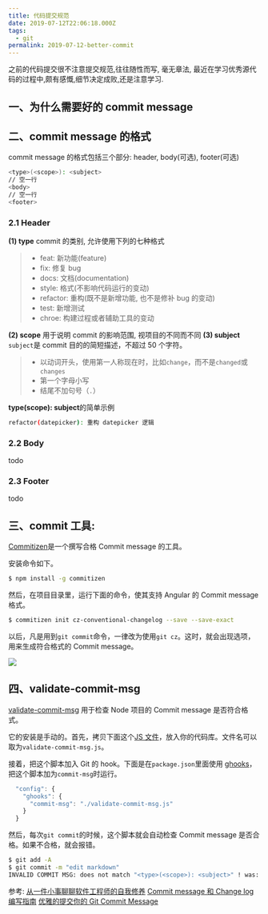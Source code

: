 ```yaml
---
title: 代码提交规范
date: 2019-07-12T22:06:18.000Z
tags:
  - git
permalink: 2019-07-12-better-commit
---
```


之前的代码提交很不注意提交规范,往往随性而写, 毫无章法, 最近在学习优秀源代码的过程中,颇有感慨,细节决定成败,还是注意学习.

## 一、为什么需要好的 commit message

## 二、commit message 的格式

commit message 的格式包括三个部分: header, body(可选), footer(可选)

```bash
<type>(<scope>): <subject>
// 空一行
<body>
// 空一行
<footer>
```

### 2.1 Header

**(1) type**
commit 的类别, 允许使用下列的七种格式

> - feat: 新功能(feature)
> - fix: 修复 bug
> - docs: 文档(documentation)
> - style: 格式(不影响代码运行的变动)
> - refactor: 重构(既不是新增功能, 也不是修补 bug 的变动)
> - test: 新增测试
> - chroe: 构建过程或者辅助工具的变动

**(2) scope**
用于说明 commit 的影响范围, 视项目的不同而不同
**(3) subject**
`subject`是 commit 目的的简短描述，不超过 50 个字符。

> - 以动词开头，使用第一人称现在时，比如`change`，而不是`changed`或`changes`
> - 第一个字母小写
> - 结尾不加句号（`.`）

**type(scope): subject**的简单示例

```bash
refactor(datepicker): 重构 datepicker 逻辑
```

### 2.2 Body

todo

### 2.3 Footer

todo

## 三、commit 工具:

[Commitizen](https://github.com/commitizen/cz-cli)是一个撰写合格 Commit message 的工具。

安装命令如下。

```bash
$ npm install -g commitizen
```

然后，在项目目录里，运行下面的命令，使其支持 Angular 的 Commit message 格式。

```bash
$ commitizen init cz-conventional-changelog --save --save-exact
```

以后，凡是用到`git commit`命令，一律改为使用`git cz`。这时，就会出现选项，用来生成符合格式的 Commit message。

![](http://www.ruanyifeng.com/blogimg/asset/2016/bg2016010605.png)

## 四、validate-commit-msg

[validate-commit-msg](https://github.com/kentcdodds/validate-commit-msg) 用于检查 Node 项目的 Commit message 是否符合格式。

它的安装是手动的。首先，拷贝下面这个[JS 文件](https://github.com/kentcdodds/validate-commit-msg/blob/master/index.js)，放入你的代码库。文件名可以取为`validate-commit-msg.js`。

接着，把这个脚本加入 Git 的 hook。下面是在`package.json`里面使用 [ghooks](http://npm.im/ghooks)，把这个脚本加为`commit-msg`时运行。

```javascript
  "config": {
    "ghooks": {
      "commit-msg": "./validate-commit-msg.js"
    }
  }
```

然后，每次`git commit`的时候，这个脚本就会自动检查 Commit message 是否合格。如果不合格，就会报错。

```bash
$ git add -A
$ git commit -m "edit markdown"
INVALID COMMIT MSG: does not match "<type>(<scope>): <subject>" ! was: edit markdown
```

参考:
[从一件小事聊聊软件工程师的自我修养](https://juejin.im/post/5c383626e51d45517d2f9d0c)
[Commit message 和 Change log 编写指南](http://www.ruanyifeng.com/blog/2016/01/commit_message_change_log.html)
[优雅的提交你的 Git Commit Message](https://juejin.im/post/5afc5242f265da0b7f44bee4)
